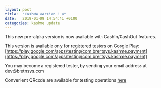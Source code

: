 ```yaml
---
layout: post
title:  "KashMe version 1.4"
date:   2019-01-09 14:54:41 +0100
categories: kashme update
---
```

This new pre-alpha version is now available with CashIn/CashOut features. 

This version is available only for registered testers on Google Play: [https://play.google.com/apps/testing/com.brentsys.kashme.payment](https://play.google.com/apps/testing/com.brentsys.kashme.payment)

You may become a registered tester, by sending your email address at [dev@bretnsys.com](dev@bretnsys.com)

Convenient QRcode are available for testing operations [here](/demolinks/)

